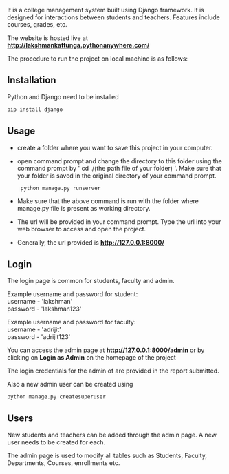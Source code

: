 It is a college management system built using Django framework. It is designed for interactions between students and teachers. Features include courses, grades, etc.

The website is hosted live at **http://lakshmankattunga.pythonanywhere.com/**

The procedure to run the project on local machine is as follows: 

## Installation

Python and Django need to be installed

```bash
pip install django
```

## Usage
- create a folder where you want to save this project in your computer.  
- open command prompt and change the directory to this folder using the
command prompt by ' cd ./(the path file of your folder) '. Make sure that
your folder is saved in the original directory of your command prompt.

  ```bash
   python manage.py runserver
   ```

-  Make sure that the above command is run with the folder where manage.py file is present as working directory.
 
- The url will be provided in your command prompt. Type the url into your web browser to access and open the project.

- Generally, the url provided is  **http://127.0.0.1:8000/**

## Login

The login page is common for students, faculty and admin.  

Example username and password for student:  
username - 'lakshman'  
password - 'lakshman123'  

Example username and password for faculty:  
username - 'adrijit'  
password - 'adrijit123'  

You can access the admin page at **http://127.0.0.1:8000/admin** or by clicking on **Login as Admin** on the homepage of the project 

The login credentials for the admin of are provided in the report submitted.

Also a new admin user can be created using

```bash
python manage.py createsuperuser
```

## Users

New students and teachers can be added through the admin page. A new user needs to be created for each. 

The admin page is used to modify all tables such as Students, Faculty, Departments, Courses, enrollments etc.